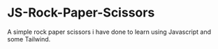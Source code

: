 # JS-Rock-Paper-Scissors

A simple rock paper scissors i have done to learn using Javascript and some Tailwind.
